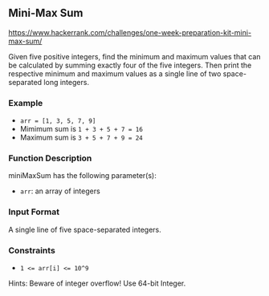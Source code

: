 ## Mini-Max Sum

<https://www.hackerrank.com/challenges/one-week-preparation-kit-mini-max-sum/>

Given five positive integers, find the minimum and maximum values that can be
calculated by summing exactly four of the five integers. Then print the respective
minimum and maximum values as a single line of two space-separated long integers.

### Example
-   `arr = [1, 3, 5, 7, 9]`
- Mimimum sum is `1 + 3 + 5 + 7 = 16`
- Maximum sum is `3 + 5 + 7 + 9 = 24`


### Function Description
miniMaxSum has the following parameter(s):
-   `arr`: an array of  integers

### Input Format
A single line of five space-separated integers.

### Constraints

-   `1 <= arr[i] <= 10^9`

Hints: Beware of integer overflow! Use 64-bit Integer.


